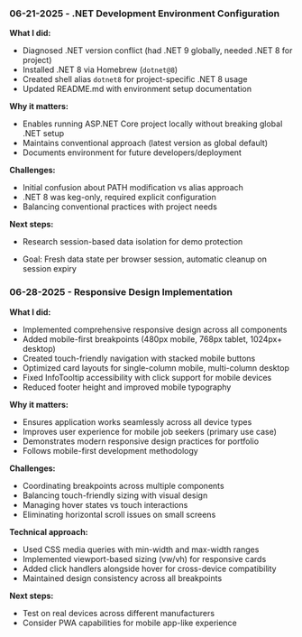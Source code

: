 ### 06-21-2025 - .NET Development Environment Configuration

**What I did:**
* Diagnosed .NET version conflict (had .NET 9 globally, needed .NET 8 for project)
* Installed .NET 8 via Homebrew (`dotnet@8`)
* Created shell alias `dotnet8` for project-specific .NET 8 usage
* Updated README.md with environment setup documentation

**Why it matters:**
* Enables running ASP.NET Core project locally without breaking global .NET setup
* Maintains conventional approach (latest version as global default)
* Documents environment for future developers/deployment

**Challenges:**
* Initial confusion about PATH modification vs alias approach
* .NET 8 was keg-only, required explicit configuration
* Balancing conventional practices with project needs

**Next steps:**
* Research session-based data isolation for demo protection
 
* Goal: Fresh data state per browser session, automatic cleanup on session expiry


### 06-28-2025 - Responsive Design Implementation

**What I did:**
* Implemented comprehensive responsive design across all components
* Added mobile-first breakpoints (480px mobile, 768px tablet, 1024px+ desktop)
* Created touch-friendly navigation with stacked mobile buttons
* Optimized card layouts for single-column mobile, multi-column desktop
* Fixed InfoTooltip accessibility with click support for mobile devices
* Reduced footer height and improved mobile typography

**Why it matters:**
* Ensures application works seamlessly across all device types
* Improves user experience for mobile job seekers (primary use case)
* Demonstrates modern responsive design practices for portfolio
* Follows mobile-first development methodology

**Challenges:**
* Coordinating breakpoints across multiple components
* Balancing touch-friendly sizing with visual design
* Managing hover states vs touch interactions
* Eliminating horizontal scroll issues on small screens

**Technical approach:**
* Used CSS media queries with min-width and max-width ranges
* Implemented viewport-based sizing (vw/vh) for responsive cards
* Added click handlers alongside hover for cross-device compatibility
* Maintained design consistency across all breakpoints

**Next steps:**
* Test on real devices across different manufacturers
* Consider PWA capabilities for mobile app-like experience